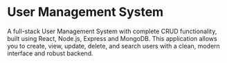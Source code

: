# User Management System
A full-stack User Management System with complete CRUD functionality, built using React, Node.js, Express and MongoDB. This application allows you to create, view, update, delete, and search users with a clean, modern interface and robust backend.
